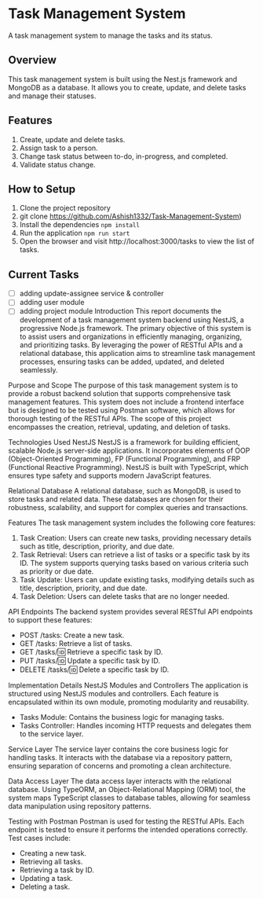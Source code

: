 # Task Management System
A task management system to manage the tasks and its status.

## Overview
This task management system is built using the Nest.js framework and MongoDB as a database. It allows you to create, update, and delete tasks and manage their statuses.

## Features
1. Create, update and delete tasks.
2. Assign task to a person.
3. Change task status between to-do, in-progress, and completed.
4. Validate status change.

## How to Setup
1. Clone the project repository
2. git clone https://github.com/Ashish1332/Task-Management-System)
3. Install the dependencies
```npm install```
4. Run the application
```npm run start```
5. Open the browser and visit http://localhost:3000/tasks to view the list of tasks.

## Current Tasks
- [ ] adding update-assignee service & controller
- [ ] adding user module
- [ ] adding project module
Introduction
This report documents the development of a task management system backend using NestJS, a progressive Node.js framework. The primary objective of this system is to assist users and organizations in efficiently managing, organizing, and prioritizing tasks. By leveraging the power of RESTful APIs and a relational database, this application aims to streamline task management processes, ensuring tasks can be added, updated, and deleted seamlessly.

Purpose and Scope
The purpose of this task management system is to provide a robust backend solution that supports comprehensive task management features. This system does not include a frontend interface but is designed to be tested using Postman software, which allows for thorough testing of the RESTful APIs. The scope of this project encompasses the creation, retrieval, updating, and deletion of tasks.

Technologies Used
NestJS
NestJS is a framework for building efficient, scalable Node.js server-side applications. It incorporates elements of OOP (Object-Oriented Programming), FP (Functional Programming), and FRP (Functional Reactive Programming). NestJS is built with TypeScript, which ensures type safety and supports modern JavaScript features.



Relational Database
A relational database, such as MongoDB, is used to store tasks and related data. These databases are chosen for their robustness, scalability, and support for complex queries and transactions.

Features
The task management system includes the following core features:
1. Task Creation: Users can create new tasks, providing necessary details such as title, description, priority, and due date.
2. Task Retrieval: Users can retrieve a list of tasks or a specific task by its ID. The system supports querying tasks based on various criteria such as priority or due date.
3. Task Update: Users can update existing tasks, modifying details such as title, description, priority, and due date.
4. Task Deletion: Users can delete tasks that are no longer needed.

API Endpoints
The backend system provides several RESTful API endpoints to support these features:
- POST /tasks: Create a new task.
- GET /tasks: Retrieve a list of tasks.
- GET /tasks/:id: Retrieve a specific task by ID.
- PUT /tasks/:id: Update a specific task by ID.
- DELETE /tasks/:id: Delete a specific task by ID.

Implementation Details
NestJS Modules and Controllers
The application is structured using NestJS modules and controllers. Each feature is encapsulated within its own module, promoting modularity and reusability.

- Tasks Module: Contains the business logic for managing tasks.
- Tasks Controller: Handles incoming HTTP requests and delegates them to the service layer.

Service Layer
The service layer contains the core business logic for handling tasks. It interacts with the database via a repository pattern, ensuring separation of concerns and promoting a clean architecture.

Data Access Layer
The data access layer interacts with the relational database. Using TypeORM, an Object-Relational Mapping (ORM) tool, the system maps TypeScript classes to database tables, allowing for seamless data manipulation using repository patterns.

Testing with Postman
Postman is used for testing the RESTful APIs. Each endpoint is tested to ensure it performs the intended operations correctly. Test cases include:
- Creating a new task.
- Retrieving all tasks.
- Retrieving a task by ID.
- Updating a task.
- Deleting a task.

